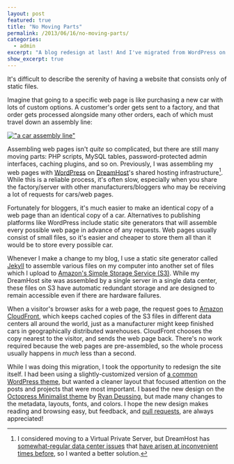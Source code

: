 ```yaml
---
layout: post
featured: true
title: "No Moving Parts"
permalink: /2013/06/16/no-moving-parts/
categories:
  - admin
excerpt: "A blog redesign at last! And I've migrated from WordPress on DreamHost to Jekyll on S3."
show_excerpt: true
---
```

It's difficult to describe the serenity of having a website that consists only of static files.

Imagine that going to a specific web page is like purchasing a new car with lots of custom options. A customer's order gets sent to a factory, and that order gets processed alongside many other orders, each of which must travel down an assembly line:

[!["a car assembly line"](/images/2013/06/KUKA_Industrial_Robots_IR.jpg)](http://commons.wikimedia.org/wiki/File:KUKA_Industrial_Robots_IR.jpg)

Assembling web pages isn't *quite* so complicated, but there are still many moving parts: PHP scripts, MySQL tables, password-protected admin interfaces, caching plugins, and so on. Previously, I was assembling my web pages with [WordPress][1] on [DreamHost][2]'s shared hosting infrastructure[^1]. While this is a reliable process, it's often slow, especially when you share the factory/server with other manufacturers/bloggers who may be receiving a lot of requests for cars/web pages.

Fortunately for bloggers, it's much easier to make an identical copy of a web page than an identical copy of a car. Alternatives to publishing platforms like WordPress include static site generators that will assemble every possible web page in advance of any requests. Web pages usually consist of small files, so it's easier and cheaper to store them all than it would be to store every possible car.

Whenever I make a change to my blog, I use a static site generator called [Jekyll][3] to assemble various files on my computer into another set of files which I upload to [Amazon's Simple Storage Service (S3)][4]. While my DreamHost site was assembled by a single server in a single data center, these files on S3 have automatic redundant storage and are designed to remain accessible even if there are hardware failures.

When a visitor's browser asks for a web page, the request goes to [Amazon CloudFront][5], which keeps cached copies of the S3 files in different data centers all around the world, just as a manufacturer might keep finished cars in geographically distributed warehouses. CloudFront chooses the copy nearest to the visitor, and sends the web page back. There's no work required because the web pages are pre-assembled, so the whole process usually happens in *much* less than a second.  

While I was doing this migration, I took the opportunity to redesign the site itself. I had been using a slightly-customized version of [a common WordPress theme][6], but wanted a cleaner layout that focused attention on the posts and projects that were most important. I based the new design on the [Octopress Minimalist theme][7] by [Ryan Deussing][8], but made many changes to the metadata, layouts, fonts, and colors. I hope the new design makes reading and browsing easy, but feedback, and [pull requests][9], are always appreciated!

[^1]: I considered moving to a Virtual Private Server, but DreamHost has [somewhat-regular data center issues](http://status.dreamhost.com/) that [have arisen at inconvenient times before]( http://lehrblogger.com/2009/01/15/dreamhost-downtime/), so I wanted a better solution.

 [1]: http://wordpress.org/
 [2]: http://dreamhost.com/
 [3]: http://jekyllrb.com/
 [4]: http://aws.amazon.com/s3/
 [5]: http://aws.amazon.com/cloudfront/
 [6]: http://wordpress.org/themes/barthelme
 [7]: https://github.com/ryandeussing/octopress-minimalist
 [8]: http://ryandeussing.com/
 [9]: https://github.com/lehrblogger/lehrblogger.com
